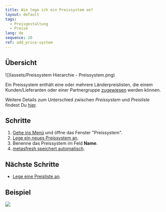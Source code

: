```yaml
---
title: Wie lege ich ein Preissystem an?
layout: default
tags:
  - Preisgestaltung
  - Preise
lang: de
sequence: 20
ref: add_price-system
---
```


## Übersicht
![](assets/Preissystem Hierarchie - Preissystem.png)

Ein Preissystem enthält eine oder mehrere Länderpreislisten, die einem Kunden/Lieferanten oder einer Partnergruppe [zugewiesen](Zuweisung_Preise_Partner) werden können.

Weitere Details zum Unterschied zwischen *Preissystem* und *Preisliste* findest Du [hier](Preissystem_versus_Preisliste).

## Schritte
1. [Gehe ins Menü](Menu) und öffne das Fenster "Preissystem".
1. [Lege ein neues Preissystem an](Neuer_Datensatz_Fenster_Webui).
1. Benenne das Preissystem im Feld **Name**.
1. [metasfresh speichert automatisch](Speicheranzeige).

## Nächste Schritte
- [Lege eine Preisliste an](Preisliste_anlegen).

## Beispiel
![](assets/Preissystem_anlegen.gif)
